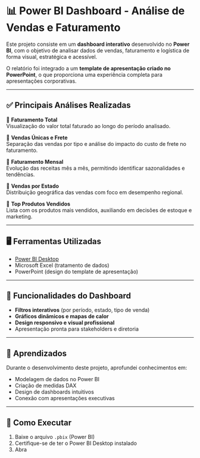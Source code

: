 # 📊 Power BI Dashboard - Análise de Vendas e Faturamento

Este projeto consiste em um **dashboard interativo** desenvolvido no **Power BI**, com o objetivo de analisar dados de vendas, faturamento e logística de forma visual, estratégica e acessível.

O relatório foi integrado a um **template de apresentação criado no PowerPoint**, o que proporciona uma experiência completa para apresentações corporativas.

---

## ✅ Principais Análises Realizadas

🔹 **Faturamento Total**  
Visualização do valor total faturado ao longo do período analisado.

🔹 **Vendas Únicas e Frete**  
Separação das vendas por tipo e análise do impacto do custo de frete no faturamento.

🔹 **Faturamento Mensal**  
Evolução das receitas mês a mês, permitindo identificar sazonalidades e tendências.

🔹 **Vendas por Estado**  
Distribuição geográfica das vendas com foco em desempenho regional.

🔹 **Top Produtos Vendidos**  
Lista com os produtos mais vendidos, auxiliando em decisões de estoque e marketing.

---

## 🖥️ Ferramentas Utilizadas

- [Power BI Desktop](https://powerbi.microsoft.com/)
- Microsoft Excel (tratamento de dados)
- PowerPoint (design do template de apresentação)

---

## 📌 Funcionalidades do Dashboard

- **Filtros interativos** (por período, estado, tipo de venda)
- **Gráficos dinâmicos e mapas de calor**
- **Design responsivo e visual profissional**
- Apresentação pronta para stakeholders e diretoria

---

## 🧠 Aprendizados

Durante o desenvolvimento deste projeto, aprofundei conhecimentos em:
- Modelagem de dados no Power BI
- Criação de medidas DAX
- Design de dashboards intuitivos
- Conexão com apresentações executivas

---

## 📂 Como Executar

1. Baixe o arquivo `.pbix` (Power BI)
2. Certifique-se de ter o Power BI Desktop instalado
3. Abra

